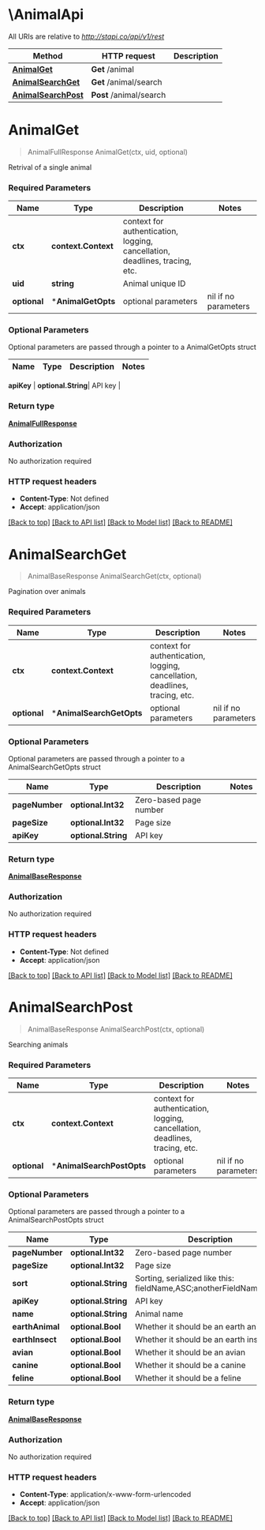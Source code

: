 # \AnimalApi

All URIs are relative to *http://stapi.co/api/v1/rest*

Method | HTTP request | Description
------------- | ------------- | -------------
[**AnimalGet**](AnimalApi.md#AnimalGet) | **Get** /animal | 
[**AnimalSearchGet**](AnimalApi.md#AnimalSearchGet) | **Get** /animal/search | 
[**AnimalSearchPost**](AnimalApi.md#AnimalSearchPost) | **Post** /animal/search | 


# **AnimalGet**
> AnimalFullResponse AnimalGet(ctx, uid, optional)


Retrival of a single animal

### Required Parameters

Name | Type | Description  | Notes
------------- | ------------- | ------------- | -------------
 **ctx** | **context.Context** | context for authentication, logging, cancellation, deadlines, tracing, etc.
  **uid** | **string**| Animal unique ID | 
 **optional** | ***AnimalGetOpts** | optional parameters | nil if no parameters

### Optional Parameters
Optional parameters are passed through a pointer to a AnimalGetOpts struct

Name | Type | Description  | Notes
------------- | ------------- | ------------- | -------------

 **apiKey** | **optional.String**| API key | 

### Return type

[**AnimalFullResponse**](AnimalFullResponse.md)

### Authorization

No authorization required

### HTTP request headers

 - **Content-Type**: Not defined
 - **Accept**: application/json

[[Back to top]](#) [[Back to API list]](../README.md#documentation-for-api-endpoints) [[Back to Model list]](../README.md#documentation-for-models) [[Back to README]](../README.md)

# **AnimalSearchGet**
> AnimalBaseResponse AnimalSearchGet(ctx, optional)


Pagination over animals

### Required Parameters

Name | Type | Description  | Notes
------------- | ------------- | ------------- | -------------
 **ctx** | **context.Context** | context for authentication, logging, cancellation, deadlines, tracing, etc.
 **optional** | ***AnimalSearchGetOpts** | optional parameters | nil if no parameters

### Optional Parameters
Optional parameters are passed through a pointer to a AnimalSearchGetOpts struct

Name | Type | Description  | Notes
------------- | ------------- | ------------- | -------------
 **pageNumber** | **optional.Int32**| Zero-based page number | 
 **pageSize** | **optional.Int32**| Page size | 
 **apiKey** | **optional.String**| API key | 

### Return type

[**AnimalBaseResponse**](AnimalBaseResponse.md)

### Authorization

No authorization required

### HTTP request headers

 - **Content-Type**: Not defined
 - **Accept**: application/json

[[Back to top]](#) [[Back to API list]](../README.md#documentation-for-api-endpoints) [[Back to Model list]](../README.md#documentation-for-models) [[Back to README]](../README.md)

# **AnimalSearchPost**
> AnimalBaseResponse AnimalSearchPost(ctx, optional)


Searching animals

### Required Parameters

Name | Type | Description  | Notes
------------- | ------------- | ------------- | -------------
 **ctx** | **context.Context** | context for authentication, logging, cancellation, deadlines, tracing, etc.
 **optional** | ***AnimalSearchPostOpts** | optional parameters | nil if no parameters

### Optional Parameters
Optional parameters are passed through a pointer to a AnimalSearchPostOpts struct

Name | Type | Description  | Notes
------------- | ------------- | ------------- | -------------
 **pageNumber** | **optional.Int32**| Zero-based page number | 
 **pageSize** | **optional.Int32**| Page size | 
 **sort** | **optional.String**| Sorting, serialized like this: fieldName,ASC;anotherFieldName,DESC | 
 **apiKey** | **optional.String**| API key | 
 **name** | **optional.String**| Animal name | 
 **earthAnimal** | **optional.Bool**| Whether it should be an earth animal | 
 **earthInsect** | **optional.Bool**| Whether it should be an earth insect | 
 **avian** | **optional.Bool**| Whether it should be an avian | 
 **canine** | **optional.Bool**| Whether it should be a canine | 
 **feline** | **optional.Bool**| Whether it should be a feline | 

### Return type

[**AnimalBaseResponse**](AnimalBaseResponse.md)

### Authorization

No authorization required

### HTTP request headers

 - **Content-Type**: application/x-www-form-urlencoded
 - **Accept**: application/json

[[Back to top]](#) [[Back to API list]](../README.md#documentation-for-api-endpoints) [[Back to Model list]](../README.md#documentation-for-models) [[Back to README]](../README.md)

